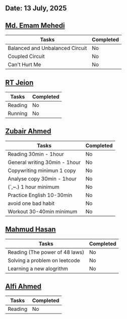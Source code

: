 ## Date: 13 July, 2025

## [Md. Emam Mehedi](https://github.com/mdemammehedi-159)
|Tasks|Completed|
|-------|-----|
|Balanced and Unbalanced Circuit | No|
|Coupled Circuit | No|
|Can't Hurt Me | No|
## [RT Jeion](https://github.com/RT-Jeion)
|Tasks|Completed|
|-------|-----|
|Reading | No|
|Running | No|
## [Zubair Ahmed](https://github.com/zubair-rex)
|Tasks|Completed|
|-------|-----|
|Reading 30min - 1hour | No|
|General writing 30min - 1hour | No|
|Copywriting minimun 1 copy | No|
|Analyse copy 30min - 1hour | No|
|(`,~.) 1 hour minimum | No|
|Practice English 10-30min | No|
|avoid one bad habit | No|
|Workout 30-40min minimum | No|
## [Mahmud Hasan](https://github.com/mahmud1223)
|Tasks|Completed|
|-------|-----|
|Reading (The power of 48 laws)| No|
|Solving a problem on leetcode | No|
|Learning a new alogrithm      | No|
## [Alfi Ahmed](https://github.com/alfiahmed160)
|Tasks|Completed|
|-------|-----|
|Reading | No|
